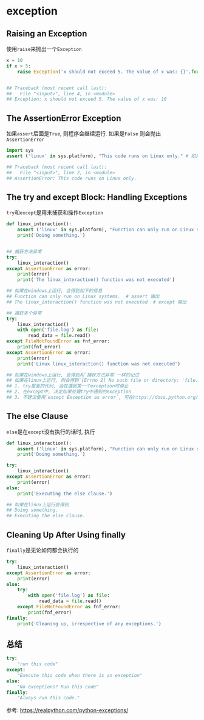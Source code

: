 # exception



## Raising an Exception
使用`raise`来抛出一个`Exception`

```python
x = 10
if x > 5:
    raise Exception('x should not exceed 5. The value of x was: {}'.format(x))


## Traceback (most recent call last):
##   File "<input>", line 4, in <module>
## Exception: x should not exceed 5. The value of x was: 10
```

## The AssertionError Exception
如果`assert`后面是`True`, 则程序会继续运行. 如果是`False` 则会抛出`AssertionError`

```python
import sys
assert ('linux' in sys.platform), "This code runs on Linux only." # 如果在linux会正常运行, 如果在windows上会报错

## Traceback (most recent call last):
##   File "<input>", line 2, in <module>
## AssertionError: This code runs on Linux only.

```


## The try and except Block: Handling Exceptions
`try`和`except`是用来捕获和操作`Exception`

```python
def linux_interaction():
    assert ('linux' in sys.platform), "Function can only run on Linux systems."
    print('Doing something.')


## 捕获方法异常
try:
    linux_interaction()
except AssertionError as error:
    print(error)
    print('The linux_interaction() function was not executed')

## 如果在windows上运行, 会得到如下的信息
## Function can only run on Linux systems.  # assert 输出
## The linux_interaction() function was not executed  # except 输出

## 捕获多个异常
try:  
    linux_interaction()
    with open('file.log') as file:
        read_data = file.read()
except FileNotFoundError as fnf_error:
    print(fnf_error)
except AssertionError as error:
    print(error)
    print('Linux linux_interaction() function was not executed')

## 如果在windows上运行, 会得到和`捕获方法异常`一样的记过
## 如果在linux上运行, 则会得到`[Errno 2] No such file or directory: 'file.log'`
## 1. try里面的代码, 会在遇到第一个exception时停止
## 2. 在except中, 决定如果处理try中遇到的exception
## 3. 不建议使用`except Exception as error`, 可在https://docs.python.org/3/library/exceptions.html查看具体的exception
```

## The else Clause
`else`是在`except`没有执行的话时, 执行
```python
def linux_interaction():
    assert ('linux' in sys.platform), "Function can only run on Linux systems."
    print('Doing something.')

try:
    linux_interaction()
except AssertionError as error:
    print(error)
else:
    print('Executing the else clause.')

## 如果在linux上运行会得到
## Doing something.
## Executing the else clause.
```


## Cleaning Up After Using finally

`finally`是无论如何都会执行的
```python
try:
    linux_interaction()
except AssertionError as error:
    print(error)
else:
    try:
        with open('file.log') as file:
            read_data = file.read()
    except FileNotFoundError as fnf_error:
        print(fnf_error)
finally:
    print('Cleaning up, irrespective of any exceptions.')
```

## 总结

```python
try:
    "run this code"
except:
    "Execute this code when there is an exception"
else:
    "No exceptions? Run this code"
finally:
    "Always run this code."
```


参考:
https://realpython.com/python-exceptions/